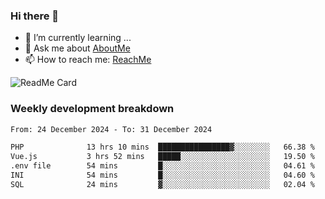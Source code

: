 ### Hi there 👋

- 🌱 I’m currently learning ...
- 💬 Ask me about [AboutMe](https://www.itzcy.com/about)
- 📫 How to reach me: [ReachMe](https://www.itzcy.com/about)

![ReadMe Card](https://github-readme-stats-ten-gilt.vercel.app/api?username=SuperChenYun&show_icons=true&title_color=fff&icon_color=79ff97&text_color=9f9f9f&bg_color=151515&hide_border=true)

### Weekly development breakdown
<!--START_SECTION:waka-->

```txt
From: 24 December 2024 - To: 31 December 2024

PHP              13 hrs 10 mins  ████████████████▓░░░░░░░░   66.38 %
Vue.js           3 hrs 52 mins   █████░░░░░░░░░░░░░░░░░░░░   19.50 %
.env file        54 mins         █░░░░░░░░░░░░░░░░░░░░░░░░   04.61 %
INI              54 mins         █░░░░░░░░░░░░░░░░░░░░░░░░   04.60 %
SQL              24 mins         ▓░░░░░░░░░░░░░░░░░░░░░░░░   02.04 %
```

<!--END_SECTION:waka-->
